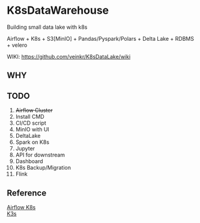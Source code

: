 # K8sDataWarehouse
Building small data lake with k8s

Airflow + K8s + S3[MinIO] + Pandas/Pyspark/Polars + Delta Lake + RDBMS + velero

WIKI: https://github.com/veinkr/K8sDataLake/wiki

## WHY


## TODO
1. ~~Airflow Cluster~~
2. Install CMD
3. CI/CD script
4. MinIO with UI
5. DeltaLake
6. Spark on K8s
7. Jupyter 
8. API for downstream  
9. Dashboard 
10. K8s Backup/Migration  
11. Flink  


## Reference

[Airflow K8s](https://airflow.apache.org/docs/helm-chart/stable/airflow-configuration.html)  
[K3s](https://docs.k3s.io/)






